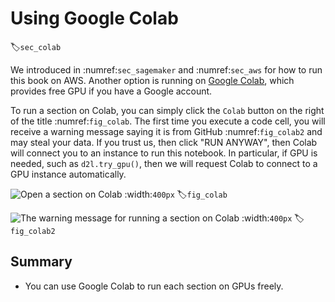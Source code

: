 # Using Google Colab
:label:`sec_colab`

We introduced in :numref:`sec_sagemaker` and :numref:`sec_aws` for how to run this book on AWS. Another option is running on [Google Colab](https://colab.research.google.com/), which provides free GPU if you have a Google account.

To run a section on Colab, you can simply click the `Colab` button on the right of the title :numref:`fig_colab`. The first time you execute a code cell, you will receive a warning message saying it is from GitHub :numref:`fig_colab2` and may steal your data. If you trust us, then click "RUN ANYWAY", then Colab will connect you to an instance to run this notebook. In particular, if GPU is needed, such as `d2l.try_gpu()`, then we will request Colab to connect to a GPU instance automatically.

![Open a section on Colab](../img/colab.png)
:width:`400px`
:label:`fig_colab`

![The warning message for running a section on Colab](../img/colab-2.png)
:width:`400px`
:label:`fig_colab2`


## Summary

- You can use Google Colab to run each section on GPUs freely.
